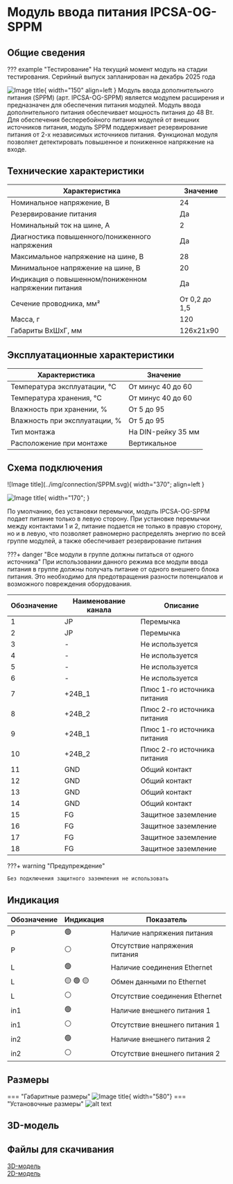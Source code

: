 # Модуль ввода питания IPCSA-OG-SPPM

## Общие сведения

??? example "Тестирование"
    На текущий момент модуль на стадии тестирования. Серийный выпуск запланирован на декабрь 2025 года 
<div class="grid cards" markdown>


![Image title](../img/modules/AITR.png){ width="150" align=left  }
Модуль ввода дополнительного питания (SPPM) (арт. IPCSA-OG-SPPM) является модулем расширения и предназначен для обеспечения питания модулей.
Модуль ввода дополнительного питания обеспечивает мощность питания до 48 Вт. Для обеспечения бесперебойного питания модулей от внешних источников питания, модуль SPPM поддерживает резервирование питания от 2-х независимых источников питания.
Функционал модуля позволяет детектировать повышенное и пониженное напряжение на входе.
</div>

## Технические характеристики 
| Характеристика                          | Значение                          |
|-----------------------------------------|-----------------------------------|
| Номинальное напряжение, В               | 24                                |
| Резервирование питания                  | Да                                |
| Номинальный ток на шине, А              | 2                                 |
| Диагностика повышенного/пониженного напряжения | Да                         |
| Максимальное напряжение на шине, В      | 28                                |
| Минимальное напряжение на шине, В       | 20                                |
| Индикация о повышенном/пониженном напряжении питания| Да                    |  
| Сечение проводника, мм²                 | От 0,2 до 1,5                     |
| Масса, г                                | 120                               |
| Габариты ВхШхГ, мм                      | 126х21х90                         |

## Эксплуатационные характеристики
| Характеристика                   | Значение           |
| -------------------------------- | -                  |
| Температура эксплуатации, °С     | От минус 40 до 60  |
| Температура хранения, °С         | От минус 40 до 60  |
| Влажность при хранении, %	       | От 5 до 95         |
| Влажность при эксплуатации, %    | От 5 до 95         |
| Тип монтажа                      | На DIN-рейку 35 мм |
| Расположение при монтаже         | Вертикальное       |

## Схема подключения
<div class="grid cards" markdown>
![Image title](../img/connection/SPPM.svg){ width="370"; align=left  }

![Image title](../img/connection/connector_18pin.png){ width="170";  }
</div>
По умолчанию, без установки перемычки, модуль IPCSA-OG-SPPM подает питание только в левую сторону.
При установке перемычки между контактами 1 и 2, питание подается не только в правую сторону, но и в левую, что позволяет равномерно распределять энергию по всей группе модулей, а также обеспечивает резервирование питания

???+ danger "Все модули в группе должны питаться от одного источника"
    При использовании данного режима все модули ввода питания в группе должны получать питание от одного внешнего блока питания. Это необходимо для предотвращения разности потенциалов и возможного повреждения оборудования.


| Обозначение | Наименование канала | Описание                    |
|-------------|---------------------|-----------------------------|
| 1           | JP                  | Перемычка                   |
| 2           | JP                  | Перемычка                   |
| 3           | -                   | Не используется             |
| 4           | -                   | Не используется             |
| 5           | -                   | Не используется             |
| 6           | -                   | Не используется             |
| 7           | +24В_1              | Плюс 1-го источника питания |
| 8           | +24В_2              | Плюс 2-го источника питания |
| 9           | +24В_1              | Плюс 1-го источника питания |
| 10          | +24В_2              | Плюс 2-го источника питания |
| 11          | GND                 | Общий контакт               |
| 12          | GND                 | Общий контакт               |
| 13          | GND                 | Общий контакт               |
| 14          | GND                 | Общий контакт               |
| 15          | FG                  | Защитное заземление         |
| 16          | FG                  | Защитное заземление         |
| 17          | FG                  | Защитное заземление         |
| 18          | FG                  | Защитное заземление         |

???+ warning "Предупреждение"

    Без подключения защитного заземления не использовать

## Индикация
| Обозначение | Индикация | Показатель |
|------------------|----------------------|---------------------------------------|
| P | :green_circle:| Наличие напряжения питания |
| P | :white_circle:| Отсутствие напряжения питания |
| L | :green_circle:| Наличие соединения Ethernet |
| L | :yellow_circle: :green_circle: :yellow_circle: | Обмен данными по Ethernet |
| L | :white_circle:| Отсутствие соединения Ethernet|
| in1 | :green_circle: | Наличие внешнего питания 1 |
| in1 | :white_circle: | Отсутствие внешнего питания 1 |
| in2 | :green_circle: | Наличие внешнего питания 2 |
| in2 | :white_circle: | Отсутствие внешнего питания 2 |

## Размеры

=== "Габаритные размеры" 
    ![Image title](../img/dimensions/overall_dimensions_extensions.png){ width="580"}
=== "Установочные размеры"
    ![alt text](../img/dimensions/installation_dimensions.png) 

## 3D-модель
<model-viewer src="https://manual.saplc.ru//img/3d/DI.glb"
alt="3D Model"
auto-rotate
camera-controls
poster="https://manual.saplc.ru//img/3d/posterDI.webp"
camera-orbit="160deg 75deg 348m"
field-of-view="30deg"
exposure="0.5"
style="width: 100%; height: 500px;">
</model-viewer>


## Файлы для скачивания   
<a href="/downloads/Module 18-pin.step" download>3D-модель</a>   
<a href="/downloads/Module 18-pin.dwg" download>2D-модель</a>    

